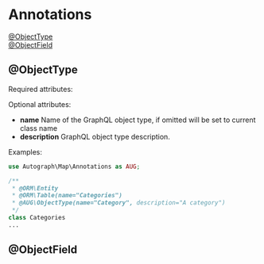 # Annotations

[@ObjectType](docs/Annotations.md#@ObjectType)<br />
[@ObjectField](docs/Annotations.md#@ObjectField)<br />

## @ObjectType

Required attributes:

Optional attributes:
* **name** Name of the GraphQL object type, if omitted will be set to current class name
* **description** GraphQL object type description.

Examples:

```php
use Autograph\Map\Annotations as AUG;

/**
 * @ORM\Entity
 * @ORM\Table(name="Categories")
 * @AUG\ObjectType(name="Category", description="A category")
 */
class Categories
...
```

## @ObjectField

